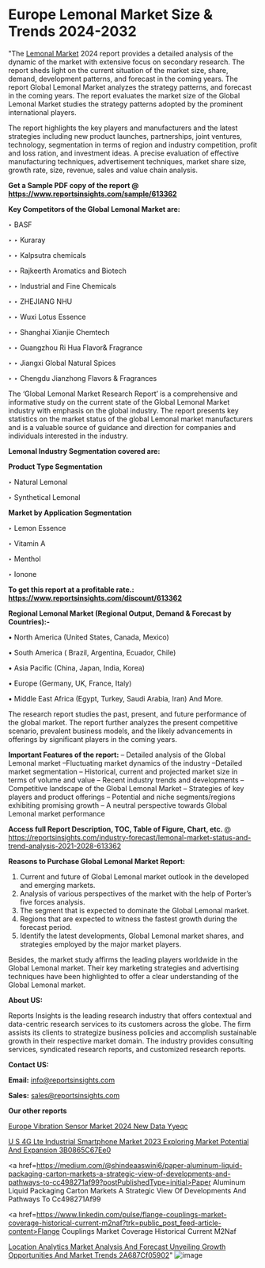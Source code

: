 # Europe Lemonal Market Size & Trends 2024-2032

 "The <a href=https://www.reportsinsights.com/sample/613362>Lemonal Market</a> 2024 report provides a detailed analysis of the dynamic of the market with extensive focus on secondary research. The report sheds light on the current situation of the market size, share, demand, development patterns, and forecast in the coming years. The report Global Lemonal Market analyzes the strategy patterns, and forecast in the coming years. The report evaluates the market size of the Global Lemonal Market studies the strategy patterns adopted by the prominent international players.

The report highlights the key players and manufacturers and the latest strategies including new product launches, partnerships, joint ventures, technology, segmentation in terms of region and industry competition, profit and loss ration, and investment ideas. A precise evaluation of effective manufacturing techniques, advertisement techniques, market share size, growth rate, size, revenue, sales and value chain analysis.

<strong>Get a Sample PDF copy of the report @ <a href=https://www.reportsinsights.com/sample/613362 style=color:#0000ff;>https://www.reportsinsights.com/sample/613362</a></strong>

<strong>Key Competitors of the Global Lemonal Market are:</strong>

‣ BASF

‣ 
‣ Kuraray

‣ 
‣ Kalpsutra chemicals

‣ 
‣ Rajkeerth Aromatics and Biotech

‣ 
‣ Industrial and Fine Chemicals

‣ 
‣ ZHEJIANG NHU

‣ 
‣ Wuxi Lotus Essence

‣ 
‣ Shanghai Xianjie Chemtech

‣ 
‣ Guangzhou Ri Hua Flavor& Fragrance

‣ 
‣ Jiangxi Global Natural Spices

‣ 
‣ Chengdu Jianzhong Flavors & Fragrances

The ‘Global Lemonal Market Research Report’ is a comprehensive and informative study on the current state of the Global Lemonal Market industry with emphasis on the global industry. The report presents key statistics on the market status of the global Lemonal market manufacturers and is a valuable source of guidance and direction for companies and individuals interested in the industry.

<strong>Lemonal Industry Segmentation covered are:</strong>

<strong>Product Type Segmentation</strong>

‣    Natural Lemonal

‣ Synthetical Lemonal

<strong>Market by Application Segmentation</strong>

‣   Lemon Essence

‣ Vitamin A

‣ Menthol

‣ Ionone

<strong>To get this report at a profitable rate.: <a href=https://www.reportsinsights.com/discount/613362 style=color:#0000ff;>https://www.reportsinsights.com/discount/613362</a></strong>

<strong>Regional Lemonal Market (Regional Output, Demand &amp; Forecast by Countries):-</strong>

• North America (United States, Canada, Mexico)

• South America ( Brazil, Argentina, Ecuador, Chile)

• Asia Pacific (China, Japan, India, Korea)

• Europe (Germany, UK, France, Italy)

• Middle East Africa (Egypt, Turkey, Saudi Arabia, Iran) And More.

The research report studies the past, present, and future performance of the global market. The report further analyzes the present competitive scenario, prevalent business models, and the likely advancements in offerings by significant players in the coming years.

<strong>Important Features of the report:</strong>
– Detailed analysis of the Global Lemonal market
–Fluctuating market dynamics of the industry
–Detailed market segmentation
– Historical, current and projected market size in terms of volume and value
– Recent industry trends and developments
– Competitive landscape of the Global Lemonal Market
– Strategies of key players and product offerings
– Potential and niche segments/regions exhibiting promising growth
– A neutral perspective towards Global Lemonal market performance

<strong>Access full Report Description, TOC, Table of Figure, Chart, etc. </strong>@   <a href=https://reportsinsights.com/industry-forecast/lemonal-market-status-and-trend-analysis-2021-2028-613362 style=color:#0000ff;>https://reportsinsights.com/industry-forecast/lemonal-market-status-and-trend-analysis-2021-2028-613362</a>

<strong>Reasons to Purchase Global Lemonal Market Report:</strong>
1. Current and future of Global Lemonal market outlook in the developed and emerging markets.
2. Analysis of various perspectives of the market with the help of Porter’s five forces analysis.
3. The segment that is expected to dominate the Global Lemonal market.
4. Regions that are expected to witness the fastest growth during the forecast period.
5. Identify the latest developments, Global Lemonal market shares, and strategies employed by the major market players.

Besides, the market study affirms the leading players worldwide in the Global Lemonal market. Their key marketing strategies and advertising techniques have been highlighted to offer a clear understanding of the Global Lemonal market.

<strong><strong>About US</strong>:</strong>

Reports Insights is the leading research industry that offers contextual and data-centric research services to its customers across the globe. The firm assists its clients to strategize business policies and accomplish sustainable growth in their respective market domain. The industry provides consulting services, syndicated research reports, and customized research reports.

<strong>Contact US:</strong>

<p class=><b>Email:</b> <a href=mailto:info@reportsinsights.com>info@reportsinsights.com</a></p>
<p class=><b>Sales:</b> <a href=mailto:sales@reportsinsights.com>sales@reportsinsights.com</a></p>

<strong>Our other reports</strong>

<a href=https://www.linkedin.com/pulse/europe-vibration-sensor-market-2024-new-data-yyeqc/>Europe Vibration Sensor Market 2024 New Data Yyeqc</a>

<a href=https://medium.com/@yadavahaan91/u-s-4g-lte-industrial-smartphone-market-2023-exploring-market-potential-and-expansion-3b0865c67ee0>U S 4G Lte Industrial Smartphone Market 2023 Exploring Market Potential And Expansion 3B0865C67Ee0</a>

<a href=https://medium.com/@shindeaaswini6/paper-aluminum-liquid-packaging-carton-markets-a-strategic-view-of-developments-and-pathways-to-cc498271af99?postPublishedType=initial>Paper Aluminum Liquid Packaging Carton Markets A Strategic View Of Developments And Pathways To Cc498271Af99</a>

<a href=https://www.linkedin.com/pulse/flange-couplings-market-coverage-historical-current-m2naf?trk=public_post_feed-article-content>Flange Couplings Market Coverage Historical Current M2Naf</a>

<a href=https://medium.com/@sakshideshmukh994/location-analytics-market-analysis-and-forecast-unveiling-growth-opportunities-and-market-trends-2a687cf05902>Location Analytics Market Analysis And Forecast Unveiling Growth Opportunities And Market Trends 2A687Cf05902</a>"
![image](https://github.com/daminid12/RImarketresearch/assets/158430485/5a3c2c84-e147-4cd1-93fc-80c9eeb805a1)
